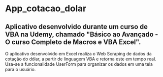 # App_cotacao_dolar

## Aplicativo desenvolvido durante um curso de VBA na Udemy, chamado "Básico ao Avançado - O curso Completo de Macros e VBA Excel".

O aplicativo desenvolvido em Excel realiza o Web Scraping de dados da cotação do dólar, a partir de linguagem VBA e retorna este em tempo real. Usa-se a funcionalidade UserForm para organizar os dados em uma tela para o usuário.
